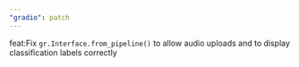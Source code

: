 ```yaml
---
"gradio": patch
---
```


feat:Fix `gr.Interface.from_pipeline()` to allow audio uploads and to display classification labels correctly
